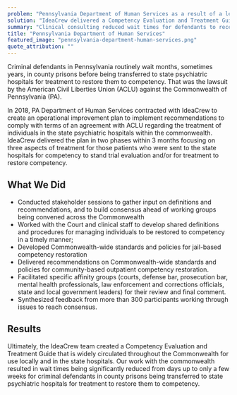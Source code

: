 ```yaml
---
problem: "Pennsylvania Department of Human Services as a result of a legal settlement were required to improve the transfer and treatment of individuals in state psychiatric hospitals."
solution: "IdeaCrew delivered a Competency Evaluation and Treatment Guide that significantly reduced transfer and treatment of individuals including criminal defendants in county prisons restoring them to competency."
summary: "Clinical consulting reduced wait times for defendants to receive state psychiatric treatment"
title: "Pennsylvania Department of Human Services"
featured_image: "pennsylvania-department-human-services.png"
quote_attribution: ""
---
```


Criminal defendants in Pennsylvania routinely wait months, sometimes years, in county prisons before being transferred to state psychiatric hospitals for treatment to restore them to competency. That was the lawsuit by the American Civil Liberties Union (ACLU) against the Commonwealth of Pennsylvania (PA).

In 2018, PA Department of Human Services contracted with IdeaCrew to create an operational improvement plan to implement recommendations to comply with terms of an agreement with ACLU regarding the treatment of individuals in the state psychiatric hospitals within the commonwealth. IdeaCrew delivered the plan in two phases within 3 months focusing on three aspects of treatment for those patients who were sent to the state hospitals for competency to stand trial evaluation and/or for treatment to restore competency.

## What We Did

- Conducted stakeholder sessions to gather input on definitions and recommendations, and to build consensus ahead of working groups being convened across the Commonwealth
- Worked with the Court and clinical staff to develop shared definitions and procedures for managing individuals to be restored to competency in a timely manner;
- Developed Commonwealth-wide standards and policies for jail-based competency restoration
- Delivered recommendations on Commonwealth-wide standards and policies for community-based outpatient competency restoration.
- Facilitated specific affinity groups (courts, defense bar, prosecution bar, mental health professionals, law enforcement and corrections officials, state and local government leaders) for their review and final comment.
- Synthesized feedback from more than 300 participants working through issues to reach consensus.

## Results

Ultimately, the IdeaCrew team created a Competency Evaluation and Treatment Guide that is widely circulated throughout the Commonwealth for use locally and in the state hospitals. Our work with the commonwealth resulted in wait times being significantly reduced from days up to only a few weeks for criminal defendants in county prisons being transferred to state psychiatric hospitals for treatment to restore them to competency.
